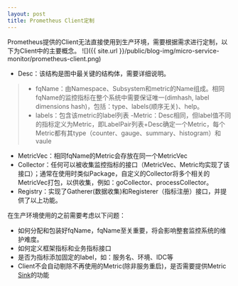 ```yaml
---
layout: post
title: Prometheus Client定制
---
```


Prometheus提供的Client无法直接使用到生产环境，需要根据需求进行定制，以下为Client中的主要概念。
![]({{ site.url }}/public/blog-img/micro-service-monitor/prometheus-client.png)

- Desc：该结构是图中最关键的结构体，需要详细说明。
> - fqName：由Namespace、Subsystem和metric的Name组成。相同fqName的监控指标在整个系统中需要保证唯一(dimhash, label dimensions hash)，包括：type、labels(顺序无关)、help。
> - labels：包含该metric的label列表
-Metric：Desc相同，但label值不同的指标定义为Metric，即LabelPair列表+Desc确定一个Metric，每个Metric都有其type（counter、gauge、summary、histogram）和vaule
- MetricVec：相同fqName的Metric会存放在同一个MetricVec
- Collector：任何可以被收集监控指标的接口（MetricVec、Metric均实现了该接口）；通常在使用时类似Package，自定义的Collector将多个相关的MetricVec打包，以供收集，例如：goCollector、processCollector。
- Registry：实现了Gatherer(数据收集)和Registerer（指标注册）接口，并提供了以上功能。

在生产环境使用的之前需要考虑以下问题：
- 如何分配和包装好fqName，fqName至关重要，将会影响整套监控系统的维护难度。
- 如何定义框架指标和业务指标接口
- 是否为指标添加固定的label，如：服务名、环境、IDC等
- Client不会自动剔除不再使用的Metric(除非服务重启)，是否需要提供Metric [Sink](https://github.com/armon/go-metrics/blob/master/prometheus/prometheus.go)的功能